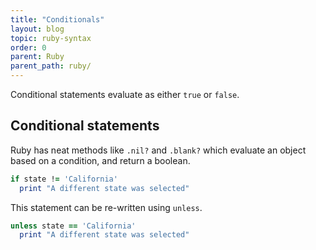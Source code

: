 ```yaml
---
title: "Conditionals"
layout: blog
topic: ruby-syntax
order: 0
parent: Ruby
parent_path: ruby/
---
```

Conditional statements evaluate as either `true` or `false`.

## Conditional statements
Ruby has neat methods like `.nil?` and `.blank?` which evaluate an object based on a condition, and return a boolean.

```ruby
if state != 'California'
  print "A different state was selected"
```

This statement can be re-written using `unless`.

```ruby
unless state == 'California'
  print "A different state was selected"
```